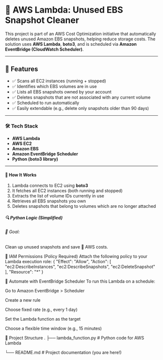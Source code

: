 <h1> 🧹 AWS Lambda: Unused EBS Snapshot Cleaner </h1>

This project is part of an AWS Cost Optimization initiative that automatically deletes unused Amazon EBS snapshots, helping reduce storage costs. The solution uses **AWS Lambda**, **boto3**, and is scheduled via **Amazon EventBridge (CloudWatch Scheduler)**.

---

 <h2>📌 Features </h2>

- ✅ Scans all EC2 instances (running + stopped)
- ✅ Identifies which EBS volumes are in use
- ✅ Lists all EBS snapshots owned by your account
- ✅ Deletes snapshots that are not associated with any current volume
- ✅ Scheduled to run automatically
- ✅ Easily extendable (e.g., delete only snapshots older than 90 days)

---

<h3> 🛠️ Tech Stack </h3>

- **AWS Lambda**
- **AWS EC2**
- **Amazon EBS**
- **Amazon EventBridge Scheduler**
- **Python (boto3 library)**

---

<h4> 🧠 How It Works </h4>

1. Lambda connects to EC2 using **boto3**
2. It fetches all EC2 instances (both running and stopped)
3. Extracts the list of volume IDs currently in use
4. Retrieves all EBS snapshots you own
5. Deletes snapshots that belong to volumes which are no longer attached

<h5> 🔍 Python Logic (Simplified) </h5>

<h6>🎯 Goal:</h6>
Clean up unused snapshots and save 💸 AWS costs.

<h7>🧾 IAM Permissions (Policy Required) </h7>
Attach the following policy to your Lambda execution role:
{
  "Effect": "Allow",
  "Action": [
    "ec2:DescribeInstances",
    "ec2:DescribeSnapshots",
    "ec2:DeleteSnapshot"
  ],
  "Resource": "*"
}

<h8>📅 Automate with EventBridge Scheduler</h8>
To run this Lambda on a schedule:

Go to Amazon EventBridge > Scheduler

Create a new rule

Choose fixed rate (e.g., every 1 day)

Set the Lambda function as the target

Choose a flexible time window (e.g., 15 minutes)

<h9>📂 Project Structure</h9>
.
├── lambda_function.py    # Python code for AWS Lambda





└── README.md             # Project documentation (you are here!)





